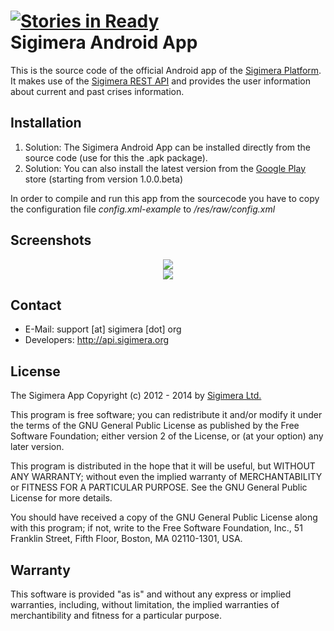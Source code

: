 [![Stories in Ready](https://badge.waffle.io/Sigimera/sigimera-android-app.png?label=ready)](https://waffle.io/Sigimera/sigimera-android-app)  
Sigimera Android App
====================

This is the source code of the official Android app of the [Sigimera Platform](http://crises.sigimera.org).
It makes use of the [Sigimera REST API](http://api.sigimera.org) and provides
the user information about current and past crises information.

Installation
------------

1. Solution: The Sigimera Android App can be installed directly from the source code (use for this the .apk package).
2. Solution: You can also install the latest version from the [Google Play](https://play.google.com/store/apps/details?id=org.sigimera.app.android) store (starting from version 1.0.0.beta)

In order to compile and run this app from the sourcecode you have to copy the
configuration file _config.xml-example_ to _/res/raw/config.xml_


Screenshots
-----------

<p align="center">
    <a href="https://play.google.com/store/apps/details?id=org.sigimera.app.android" target="_blank">
    <img src="https://raw.github.com/Sigimera/sigimera-android-app/develop/screenshots/android_smartphone_dual.png" />
    </a>
    <br/>
    <a href="https://play.google.com/store/apps/details?id=org.sigimera.app.android" target="_blank">
    <img src="https://raw.github.com/Sigimera/sigimera-android-app/develop/screenshots/featured.jpg" />
    </a>
</p>


Contact
-------

* E-Mail:     support [at] sigimera [dot] org
* Developers: http://api.sigimera.org


License
-------

The Sigimera App Copyright (c) 2012 - 2014 by
[Sigimera Ltd.](http://www.sigimera.com)

This program is free software; you can redistribute it and/or
modify it under the terms of the GNU General Public License
as published by the Free Software Foundation; either version 2
of the License, or (at your option) any later version.

This program is distributed in the hope that it will be useful,
but WITHOUT ANY WARRANTY; without even the implied warranty of
MERCHANTABILITY or FITNESS FOR A PARTICULAR PURPOSE.  See the
GNU General Public License for more details.

You should have received a copy of the GNU General Public License
along with this program; if not, write to the Free Software
Foundation, Inc., 51 Franklin Street, Fifth Floor, Boston, MA  02110-1301,
USA.


Warranty
--------

This software is provided "as is" and without any express or implied
warranties, including, without limitation, the implied warranties of
merchantibility and fitness for a particular purpose.

